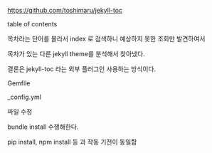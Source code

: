 https://github.com/toshimaru/jekyll-toc


table of contents

목차라는 단어를 몰라서 index 로 검색하니 예상하지 못한 조회만 발견하여서

목차가 있는 다른 jekyll theme를 분석해서 찾아냈다.

결론은 jekyll-toc 라는 외부 플러그인 사용하는 방식이다.



Gemfile

_config.yml

파일 수정


bundle install 수행해한다.

pip install, npm install 등 과 작동 기전이 동일함